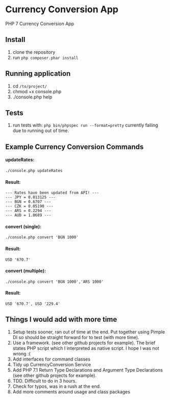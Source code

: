 # Currency Conversion App
PHP 7  Currency Conversion App

## Install
1. clone the repository
2. run ```php composer.phar install```

## Running application
1. cd ```/to/project/```
2. chmod +x console.php
3. ./console.php help

## Tests
1. run tests with: ```php bin/phpspec run --format=pretty``` currently failing due to running out of time.


## Example Currency Conversion Commands
#### updateRates:
```
./console.php updateRates
```

#### Result:
```
--- Rates have been updated from API! ---
--- JPY = 0.013125 ---
--- BGN = 0.6707 ---
--- CZK = 0.05190 ---
--- ARS = 0.2294 ---
--- AUD = 1.0689 ---

```

#### convert (single):
```
./console.php convert 'BGN 1000'
```

#### Result:
```
USD '670.7'

```

#### convert (multiple):
```
./console.php convert 'BGN 1000','ARS 1000'
```

#### Result:
```
USD '670.7', USD '229.4'

```

## Things I would add with more time
1. Setup tests sooner, ran out of time at the end. Put together using Pimple DI so should be straight forward for to test (with more time).
2. Use a framework. (see other github projects for example). The brief states PHP script which I interpreted as native script. I hope I was not wrong :(
3. Add interfaces for command classes
4. Tidy up CurrencyConversion Service
5. Add PHP 7.1 Return Type Declarations and Argument Type Declarations (see other github projects for example).
6. TDD. Difficult to do in 3 hours.
7. Check for typos, was in a rush at the end.
8. Add more comments around usage and class packages

